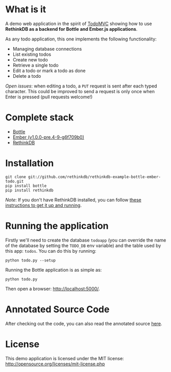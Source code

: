 # What is it #

A demo web application in the spirit of [TodoMVC](http://todomvc.com/) showing how to use
**RethinkDB as a backend for Bottle and Ember.js applications**.

As any todo application, this one implements the following functionality:

* Managing database connections
* List existing todos
* Create new todo
* Retrieve a single todo
* Edit a todo or mark a todo as done
* Delete a todo

_Open issues_: when editing a todo, a `PUT` request is sent after each typed character. This could be improved to send a request is only once when Enter is pressed (pull requests welcome!)

# Complete stack #

* [Bottle](http://bottlepy.org/)
* [Ember (v1.0.0-pre.4-9-g6f709b0)](http://emberjs.com)
* [RethinkDB](http://www.rethinkdb.com)

# Installation #

```
git clone git://github.com/rethinkdb/rethinkdb-example-bottle-ember-todo.git
pip install bottle
pip install rethinkdb
```

_Note_: If you don't have RethinkDB installed, you can follow [these instructions to get it up and running](http://www.rethinkdb.com/docs/install/). 

# Running the application #

Firstly we'll need to create the database `todoapp` (you can override the name of the database
by setting the `TODO_DB` env variable) and the table used by this app: `todos`. You can
do this by running:

```
python todo.py --setup
```

Running the Bottle application is as simple as:

```
python todo.py
```

Then open a browser: <http://localhost:5000/>.


# Annotated Source Code #

After checking out the code, you can also read the annotated source [here](http://www.rethinkdb.com/docs/examples/bottle-ember-todo/).

# License #

This demo application is licensed under the MIT license: <http://opensource.org/licenses/mit-license.php>
